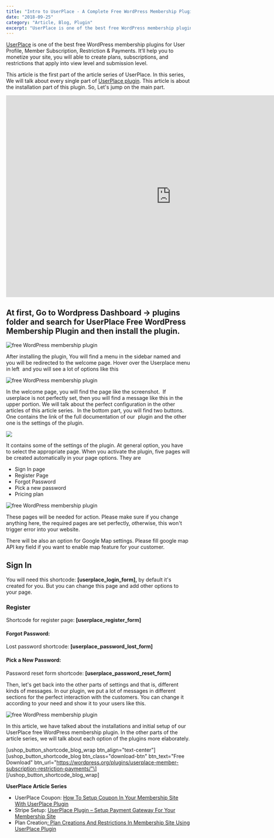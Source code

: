 ```yaml
---
title: "Intro to UserPlace - A Complete Free WordPress Membership Plugin"
date: "2018-09-25"
category: "Article, Blog, Plugin"
excerpt: "UserPlace is one of the best free WordPress membership plugins for User Profile, Member Subscription, Restriction & Payments. It’ll help you to monetize your site, you will able to create plans, subscriptions, and restrictions that apply into view level and submission level. This article is the first part of the article series of UserPlace. In this "
---
```


[UserPlace](https://wordpress.org/plugins/userplace-member-subscription-restriction-payments/) is one of the best free WordPress membership plugins for User Profile, Member Subscription, Restriction & Payments. It’ll help you to monetize your site, you will able to create plans, subscriptions, and restrictions that apply into view level and submission level.

This article is the first part of the article series of UserPlace. In this series, We will talk about every single part of [UserPlace plugin](https://redq.io/userplace). This article is about the installation part of this plugin. So, Let's jump on the main part.

<iframe src="https://www.youtube.com/embed/8ME-QAlW6Ww" width="900" height="550" frameborder="0" allowfullscreen="allowfullscreen"><span data-mce-type="bookmark" style="display: inline-block; width: 0px; overflow: hidden; line-height: 0;" class="mce_SELRES_start">﻿</span></iframe>

## At first, Go to Wordpress Dashboard -> plugins folder and search for UserPlace Free WordPress Membership Plugin and then install the plugin.

![free WordPress membership plugin](/assets/blog/images/u1.png "free WordPress membership plugin")

After installing the plugin, You will find a menu in the sidebar named and you will be redirected to the welcome page. Hover over the Userplace menu in left  and you will see a lot of options like this

![free WordPress membership plugin](/assets/blog/images/u-2.png "free WordPress membership plugin")

In the welcome page, you will find the page like the screenshot.  If userplace is not perfectly set, then you will find a message like this in the upper portion. We will talk about the perfect configuration in the other articles of this article series.  In the bottom part, you will find two buttons. One contains the link of the full documentation of our  plugin and the other one is the settings of the plugin.

![](/assets/blog/images/u3.png)

It contains some of the settings of the plugin. At general option, you have to select the appropriate page. When you activate the plugin, five pages will be created automatically in your page options. They are

- Sign In page
- Register Page
- Forgot Password
- Pick a new password
- Pricing plan

![free WordPress membership plugin](/assets/blog/images/u4.png "free WordPress membership plugin")

These pages will be needed for action. Please make sure if you change anything here, the required pages are set perfectly, otherwise, this won't trigger error into your website.

There will be also an option for Google Map settings. Please fill google map API key field if you want to enable map feature for your customer.

## Sign In

You will need this shortcode: **\[userplace_login_form\],** by default it's created for you. But you can change this page and add other options to your page.

### Register

Shortcode for register page: **\[userplace_register_form\]**

#### Forgot Password:

Lost password shortcode: **\[userplace_password_lost_form\]**

#### Pick a New Password:

Password reset form shortcode: **\[userplace_password_reset_form\]**



Then, let's get back into the other parts of settings and that is, different kinds of messages. In our plugin, we put a lot of messages in different sections for the perfect interaction with the customers. You can change it according to your need and show it to your users like this.

![free WordPress membership plugin](/assets/blog/images/u5.png "free WordPress membership plugin")

In this article, we have talked about the installations and initial setup of our UserPlace free WordPress membership plugin. In the other parts of the article series, we will talk about each option of the plugins more elaborately.

\[ushop_button_shortcode_blog_wrap btn_align="text-center"\] \[ushop_button_shortcode_blog btn_class="download-btn" btn_text="Free Download" btn_url="https://wordpress.org/plugins/userplace-member-subscription-restriction-payments/"\] \[/ushop_button_shortcode_blog_wrap\]

**UserPlace Article Series**

- UserPlace Coupon: [How To Setup Coupon In Your Membership Site With UserPlace Plugin](https://redq.io/blog/userplace-setup-coupon-user-role-and-menu-restrictions-on-your-membership-site/)
- Stripe Setup: [UserPlace Plugin – Setup Payment Gateway For Your Membership Site](https://redq.io/blog/membership-plugin-with-payment-gateways/)
- Plan Creation[: Plan Creations And Restrictions In Membership Site Using UserPlace Plugin](https://redq.io/blog/membership-plugin-with-payment-gateways/)
